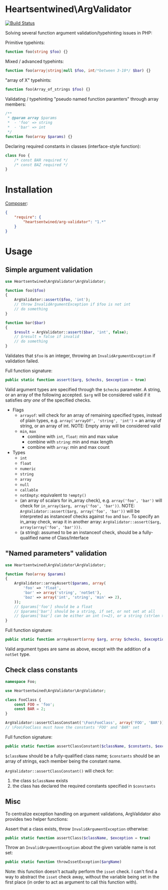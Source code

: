 # Heartsentwined\ArgValidator

[![Build Status](https://secure.travis-ci.org/heartsentwined/arg-validator.png)](http://travis-ci.org/heartsentwined/arg-validator)

Solving several function argument validation/typehinting issues in PHP:

Primitive typehints:

```php
function foo(string $foo) {}
```

Mixed / advanced typehints:

```php
function foo(array|string|null $foo, int/*between 3-10*/ $bar) {}
```

"array of X" typehints:

```php
function foo(Array_of_strings $foo) {}
```

Validating / typehinting "pseudo named function paramters" through array members:

```php
/**
 * @param array $params
 *  - 'foo' => string
 *  - 'bar' => int
 */
function foo(array $params) {}
```

Declaring required constants in classes (interface-style function):

```php
class Foo {
    /* const BAR required */
    /* const BAZ required */
}
```

# Installation

[Composer](http://getcomposer.org/):

```json
{
    "require": {
        "heartsentwined/arg-validator": "1.*"
    }
}
```

# Usage

## Simple argument validation

```php
use Heartsentwined\ArgValidator\ArgValidator;

function foo($foo)
{
    ArgValidator::assert($foo, 'int');
    // throw InvalidArgumentException if $foo is not int
    // do something
}

function bar($bar)
{
    $result = ArgValidator::assert($bar, 'int', false);
    // $result = false if invalid
    // do something
}
```

Validates that `$foo` is an integer, throwing an `InvalidArgumentException` if validation failed.

Full function signature:

```php
public static function assert($arg, $checks, $exception = true)
```

Valid argument types are specified through the `$checks` parameter. A string, or an array of the following accepted. `$arg` will be considered valid if it satisfies *any one* of the specified checks.

- Flags
    - `arrayof`: will check for an array of remaining specified types, instead of plain types, e.g. `array('arrayOf', 'string', 'int')` = an array of string, or an array of int. NOTE: Empty array will be considered valid
    - `min`, `max`
        - combine with `int`, `float`: min and max value
        - combine with `string`: min and max length
        - combine with `array`: min and max count
- Types
    - `int`
    - `float`
    - `numeric`
    - `string`
    - `array`
    - `null`
    - `callable`
    - `notEmpty`: equivalent to `!empty()`
    - (an array of scalars for in_array check), e.g. `array('foo', 'bar')` will check for `in_array($arg, array('foo', 'bar'))`. NOTE: `ArgValidator::assert($arg, array('foo', 'bar'))` will be interpreted as instanceof checks against `foo` and `bar`. To specify an in_array check, wrap it in another array: `ArgValidator::assert($arg, array(array('foo', 'bar')))`.
    - (a string): assumed to be an instanceof check, should be a fully-qualified name of Class/Interface

## "Named parameters" validation

```php
use Heartsentwined\ArgValidator\ArgValidator;

function foo(array $params)
{
    ArgValidator::arrayAssert($params, array(
        'foo' => 'float',
        'bar' => array('string', 'notSet'),
        'baz' => array('int', 'string', 'min' => 2),
    ));
    // $params['foo'] should be a float
    // $params['bar'] should be a string, if set, or not set at all
    // $params['baz'] can be either an int (>=2), or a string (strlen >= 2)
}
```

Full function signature:

```php
public static function arrayAssert(array $arg, array $checks, $exception = true)
```

Valid argument types are same as above, except with the addition of a `notSet` type.

## Check class constants

```php
namespace Foo;

use Heartsentwined\ArgValidator\ArgValidator;

class FooClass {
    const FOO = 'foo';
    const BAR = 2;
}

ArgValidator::assertClassConstant('\Foo\FooClass', array('FOO', 'BAR'));
// \Foo\FooClass must have the constants 'FOO' and 'BAR' set
```

Full function signature:

```php
public static function assertClassConstant($className, $constants, $exception = true)
```

`$className` should be a fully-qualified class name; `$constants` should be an array of strings, each member being the constant name.

`ArgValidator::assertClassConstant()` will check for:

1. the class `$className` exists
2. the class has declared the required constants specified in `$constants`

## Misc

To centralize exception handling on argument validations, ArgValidator also provides two helper functions:

Assert that a class exists, throw `InvalidArgumentException` otherwise:

```php
public static function assertClass($className, $exception = true)
```

Throw an `InvalidArgumentException` about the given variable name is not set:

```php
public static function throwIssetException($argName)
```

Note: this function doesn't actually perform the `isset` check. I can't find a way to abstract the `isset` check away, without the variable being set in the first place (in order to act as argument to call this function with).
